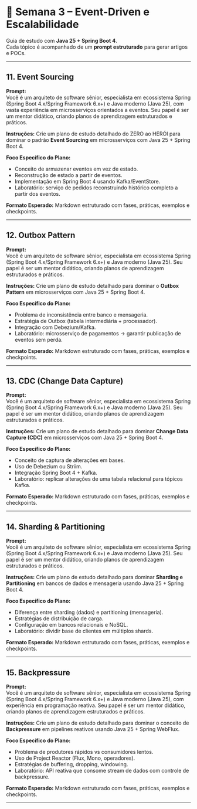 # 📅 Semana 3 – Event-Driven e Escalabilidade
Guia de estudo com **Java 25 + Spring Boot 4**.  
Cada tópico é acompanhado de um **prompt estruturado** para gerar artigos e POCs.  

---

## 11. Event Sourcing  
**Prompt:**  
Você é um arquiteto de software sênior, especialista em ecossistema Spring (Spring Boot 4.x/Spring Framework 6.x+) e Java moderno (Java 25), com vasta experiência em microsserviços orientados a eventos. Seu papel é ser um mentor didático, criando planos de aprendizagem estruturados e práticos.  

**Instruções:** Crie um plano de estudo detalhado do ZERO ao HERÓI para dominar o padrão **Event Sourcing** em microsserviços com Java 25 + Spring Boot 4.  

**Foco Específico do Plano:**  
- Conceito de armazenar eventos em vez de estado.  
- Reconstrução de estado a partir de eventos.  
- Implementação em Spring Boot 4 usando Kafka/EventStore.  
- Laboratório: serviço de pedidos reconstruindo histórico completo a partir dos eventos.  

**Formato Esperado:** Markdown estruturado com fases, práticas, exemplos e checkpoints.  

---

## 12. Outbox Pattern  
**Prompt:**  
Você é um arquiteto de software sênior, especialista em ecossistema Spring (Spring Boot 4.x/Spring Framework 6.x+) e Java moderno (Java 25). Seu papel é ser um mentor didático, criando planos de aprendizagem estruturados e práticos.  

**Instruções:** Crie um plano de estudo detalhado para dominar o **Outbox Pattern** em microsserviços com Java 25 + Spring Boot 4.  

**Foco Específico do Plano:**  
- Problema de inconsistência entre banco e mensageria.  
- Estratégia de Outbox (tabela intermediária + processador).  
- Integração com Debezium/Kafka.  
- Laboratório: microsserviço de pagamentos → garantir publicação de eventos sem perda.  

**Formato Esperado:** Markdown estruturado com fases, práticas, exemplos e checkpoints.  

---

## 13. CDC (Change Data Capture)  
**Prompt:**  
Você é um arquiteto de software sênior, especialista em ecossistema Spring (Spring Boot 4.x/Spring Framework 6.x+) e Java moderno (Java 25). Seu papel é ser um mentor didático, criando planos de aprendizagem estruturados e práticos.  

**Instruções:** Crie um plano de estudo detalhado para dominar **Change Data Capture (CDC)** em microsserviços com Java 25 + Spring Boot 4.  

**Foco Específico do Plano:**  
- Conceito de captura de alterações em bases.  
- Uso de Debezium ou Striim.  
- Integração Spring Boot 4 + Kafka.  
- Laboratório: replicar alterações de uma tabela relacional para tópicos Kafka.  

**Formato Esperado:** Markdown estruturado com fases, práticas, exemplos e checkpoints.  

---

## 14. Sharding & Partitioning  
**Prompt:**  
Você é um arquiteto de software sênior, especialista em ecossistema Spring (Spring Boot 4.x/Spring Framework 6.x+) e Java moderno (Java 25). Seu papel é ser um mentor didático, criando planos de aprendizagem estruturados e práticos.  

**Instruções:** Crie um plano de estudo detalhado para dominar **Sharding e Partitioning** em bancos de dados e mensageria usando Java 25 + Spring Boot 4.  

**Foco Específico do Plano:**  
- Diferença entre sharding (dados) e partitioning (mensageria).  
- Estratégias de distribuição de carga.  
- Configuração em bancos relacionais e NoSQL.  
- Laboratório: dividir base de clientes em múltiplos shards.  

**Formato Esperado:** Markdown estruturado com fases, práticas, exemplos e checkpoints.  

---

## 15. Backpressure  
**Prompt:**  
Você é um arquiteto de software sênior, especialista em ecossistema Spring (Spring Boot 4.x/Spring Framework 6.x+) e Java moderno (Java 25), com experiência em programação reativa. Seu papel é ser um mentor didático, criando planos de aprendizagem estruturados e práticos.  

**Instruções:** Crie um plano de estudo detalhado para dominar o conceito de **Backpressure** em pipelines reativos usando Java 25 + Spring WebFlux.  

**Foco Específico do Plano:**  
- Problema de produtores rápidos vs consumidores lentos.  
- Uso de Project Reactor (Flux, Mono, operadores).  
- Estratégias de buffering, dropping, windowing.  
- Laboratório: API reativa que consome stream de dados com controle de backpressure.  

**Formato Esperado:** Markdown estruturado com fases, práticas, exemplos e checkpoints.  

---
